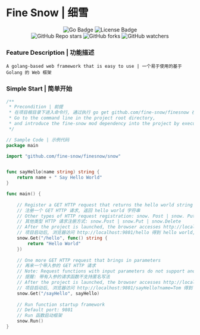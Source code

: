 # Fine Snow | 细雪
<div align="center">
    <img alt="Go Badge" src="https://img.shields.io/badge/Go-2b7d9c?logo=go&logoColor=fff&style=flat"/>
    <img alt="License Badge" src="https://img.shields.io/github/license/fine-snow/finesnow"/>
</div>
<div align="center">
    <img alt="GitHub Repo stars" src="https://img.shields.io/github/stars/fine-snow/finesnow?style=social">
    <img alt="GitHub forks" src="https://img.shields.io/github/forks/fine-snow/finesnow?style=social">
    <img alt="GitHub watchers" src="https://img.shields.io/github/watchers/fine-snow/finesnow?style=social">
</div>

### Feature Description | 功能描述
```text
A golang-based web framework that is easy to use | 一个易于使用的基于 Golang 的 Web 框架
```
### Simple Start | 简单开始
```go
/**
 * Precondition | 前提
 * 在项目根目录下进入命令行, 通过执行 go get github.com/fine-snow/finesnow 在项目中引入 fine-snow 的 mod 依赖
 * Go to the command line in the project root directory,
 * and introduce the fine-snow mod dependency into the project by executing 'go get github.com/fine-snow/finesnow'.
 */

// Sample Code | 示例代码
package main

import "github.com/fine-snow/finesnow/snow"


func sayHello(name string) string {
	return name + " Say Hello World"
}

func main() {
	
	// Register a GET HTTP request that returns the hello world string
	// 注册一个 GET HTTP 请求, 返回 hello world 字符串
	// Other types of HTTP request registration: snow. Post | snow. Put | snow. Delete
	// 其他类型 HTTP 请求注册方式: snow.Post | snow.Put | snow.Delete
	// After the project is launched, the browser accesses http://localhost:9801/hello to get hello world, and a simple get request is implemented
	// 项目启动后, 浏览器访问 http://localhost:9801/hello 得到 hello world, 一个简单的 GET HTTP 请求就实现了
	snow.Get("/hello", func() string {
		return "Hello World"
	})
	
	// One more GET HTTP request that brings in parameters
	// 再来一个带入参的 GET HTTP 请求
	// Note: Request functions with input parameters do not support anonymous writing
	// 提醒: 带有入参的请求函数不支持匿名写法
	// After the project is launched, the browser accesses http://localhost:9801/sayHello?name=Tom to get Tom Say Hello World, and a GET HTTP request that brings in parameters is implemented
	// 项目启动后, 浏览器访问 http://localhost:9801/sayHello?name=Tom 得到 Tom Say Hello World, 一个带入参的 GET HTTP 请求就实现了
	snow.Get("/sayHello", sayHello)
	
	// Run function startup framework
	// Default port: 9801
	// Run 函数启动框架
	snow.Run()
}
```